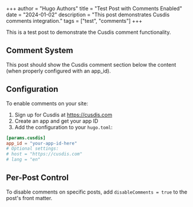 +++
author = "Hugo Authors"
title = "Test Post with Comments Enabled"
date = "2024-01-02"
description = "This post demonstrates Cusdis comments integration."
tags = ["test", "comments"]
+++

This is a test post to demonstrate the Cusdis comment functionality.

## Comment System

This post should show the Cusdis comment section below the content (when properly configured with an app_id).

## Configuration

To enable comments on your site:

1. Sign up for Cusdis at https://cusdis.com
2. Create an app and get your app ID
3. Add the configuration to your `hugo.toml`:

```toml
[params.cusdis]
app_id = "your-app-id-here"
# Optional settings:
# host = "https://cusdis.com"
# lang = "en"
```

## Per-Post Control

To disable comments on specific posts, add `disableComments = true` to the post's front matter.